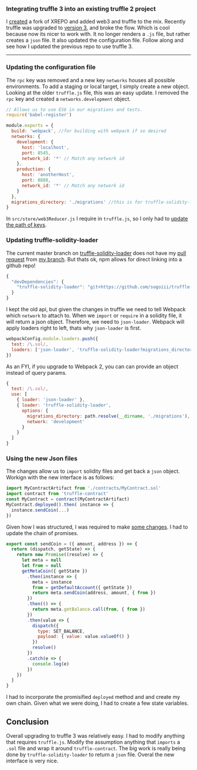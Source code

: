 ### Integrating truffle 3 into an existing truffle 2 project

I [created](https://github.com/sogoiii/web3-react-redux-starter-kit) a fork of XREPO and added web3 and truffle to the mix. Recently truffle was upgraded to [version 3](http://truffleframework.com/tutorials/upgrading-from-truffle-2-to-3), and broke the flow. Which is cool because now its nicer to work with. It no longer renders a `.js` file, but rather creates a `json` file. It also updated the configuration file. Follow along and see how I updated the previous repo to use truffle 3.

---

### Updating the configuration file

The `rpc` key was removed and a new key `networks` houses all possible environments. To add a staging or local target, I simply create a new object. Looking at the older `truffle.js` file, this was an easy update. I removed the `rpc` key and created a `networks.development` object.


```js
// Allows us to use ES6 in our migrations and tests.
require('babel-register')

module.exports = {
  build: 'webpack', //for building with webpack if so desired
  networks: {
    development: {
      host: 'localhost',
      port: 8545,
      network_id: '*' // Match any network id
    },
    production: {
      host: 'anotherHost',
      port: 8888,
      network_id: '*' // Match any network id
    }
  },
  migrations_directory: './migrations' //this is for truffle-solidity-loader
}
```

In `src/store/web3Reducer.js` I require in `truffle.js`, so I only had to [update the path of keys](https://github.com/sogoiii/web3-react-redux-starter-kit/commit/a6eb6cf9c1652f5bbec78ab4f7e16ef92f648b38#diff-21d4e70b0fc7dbc01cc6287bc59a066a).


### Updating truffle-solidity-loader

The current master branch on [truffle-solidity-loader](https://github.com/ConsenSys/truffle-solidity-loader) does not have my [pull request](https://github.com/ConsenSys/truffle-solidity-loader/pull/10) from [my branch](https://github.com/sogoiii/truffle-solidity-loader/tree/update_truffle_3). But thats ok, npm allows for direct linking into a github repo!

```js
{
  "devDependencies": {
    "truffle-solidity-loader": "git+https://github.com/sogoiii/truffle-solidity-loader.git#1f1e213d52f033b6863218307b8968ae68220fe1",
  }
}
```

I kept the old api, but given the changes in truffle we need to tell Webpack which `network` to attach to. When we `import` or `require` in a solidity file, it will return a json object. Therefore, we need to `json-loader`. Webpack will apply loaders right to left, thats why `json-loader` is first.


```js
webpackConfig.module.loaders.push({
  test: /\.sol/,
  loaders: ['json-loader', 'truffle-solidity-loader?migrations_directory=' + path.resolve(__dirname, '../migrations') + '&network=development']
})
```

As an FYI, if you upgrade to Webpack 2, you can can provide an object instead of query params.

```js
{
  test: /\.sol/,
  use: [
    { loader: 'json-loader' },
    { loader: 'truffle-solidity-loader',
      options: {
        migrations_directory: path.resolve(__dirname, './migrations'),
        network: 'development'
      }
    }
  ]
}
```

### Using the new Json files

The changes allow us to `import` solidity files and get back a `json` object. Workign with the new interface is as follows:


```js
import MyContractArtifact from './contracts/MyContract.sol'
import contract from 'truffle-contract'
const MyContract = contract(MyContractArtifact)
MyContract.deployed().then( instance => {
  instance.sendCoin(...)
})
```

Given how I was structured, I was required to make [some changes](https://github.com/sogoiii/web3-react-redux-starter-kit/commit/a6eb6cf9c1652f5bbec78ab4f7e16ef92f648b38#diff-70bec8a6f43a16e6bd44875435adf3b9). I had to update the chain of promises.

```js
export const sendCoin = ({ amount, address }) => {
  return (dispatch, getState) => {
    return new Promise((resolve) => {
      let meta = null
      let from = null
      getMetaCoin({ getState })
        .then(instance => {
          meta = instance
          from = getDefaultAccount({ getState })
          return meta.sendCoin(address, amount, { from })
        })
        .then(() => {
          return meta.getBalance.call(from, { from })
        })
        .then(value => {
          dispatch({
            type: SET_BALANCE,
            payload: { value: value.valueOf() }
          })
          resolve()
        })
        .catch(e => {
          console.log(e)
        })
    })
  }
}
```

I had to incorporate the promisified `deployed` method and and create my own chain. Given what we were doing, I had to create a few state variables.


## Conclusion

Overall upgrading to truffle 3 was relatively easy. I had to modify anything that requires `truffle.js`. Modify the assumption anything that `imports` a `.sol` file and wrap it around `truffle-contract`. The big work is really being done by `truffle-solidity-loader` to return a `json` file. Overal the new interface is very nice.
